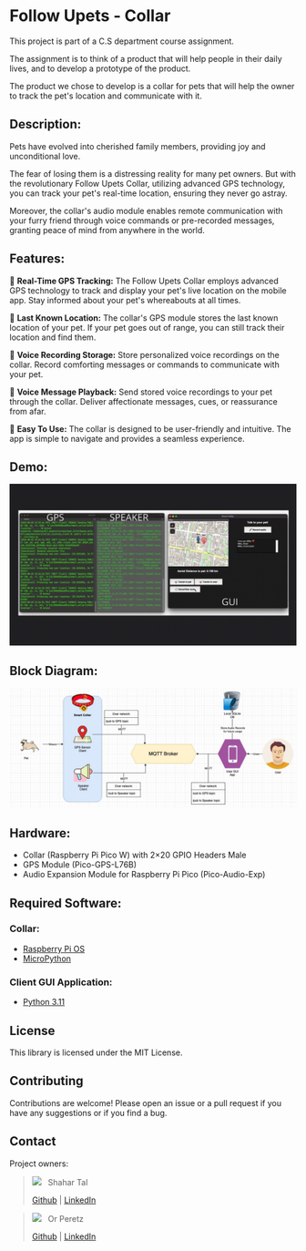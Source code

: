 # Follow Upets - Collar

This project is part of a C.S department course assignment.

The assignment is to think of a product that will help people in their daily lives, and to develop a prototype of the product.

The product we chose to develop is a collar for pets that will help the owner to track the pet's location and communicate with it.

## Description:
Pets have evolved into cherished family members, providing joy and unconditional love.

The fear of losing them is a distressing reality for many pet owners. But with the revolutionary Follow Upets Collar, utilizing advanced GPS technology, you can track your pet's real-time location, ensuring they never go astray.

Moreover, the collar's audio module enables remote communication with your furry friend through voice commands or pre-recorded messages, granting peace of mind from anywhere in the world.


## Features:

💎 **Real-Time GPS Tracking:** The Follow Upets Collar employs advanced GPS technology to track and display your pet's live location on the mobile app. Stay informed about your pet's whereabouts at all times.

💎 **Last Known Location:** The collar's GPS module stores the last known location of your pet. If your pet goes out of range, you can still track their location and find them.

💎 **Voice Recording Storage:** Store personalized voice recordings on the collar. Record comforting messages or commands to communicate with your pet.

💎 **Voice Message Playback:** Send stored voice recordings to your pet through the collar. Deliver affectionate messages, cues, or reassurance from afar.

💎 **Easy To Use:** The collar is designed to be user-friendly and intuitive. The app is simple to navigate and provides a seamless experience.


## Demo:
<img src="./assets/demo.gif" alt="demo"/>

## Block Diagram:
<img src="./assets/block-diagram.jpg" alt="block_diagram"/>

## Hardware:
- Collar (Raspberry Pi Pico W) with 2×20 GPIO Headers Male
- GPS Module (Pico-GPS-L76B)
- Audio Expansion Module for Raspberry Pi Pico (Pico-Audio-Exp)

## Required Software:
### Collar:
- [Raspberry Pi OS](https://www.raspberrypi.org/software/operating-systems/)
- [MicroPython](https://micropython.org/download/rp2-pico/)

### Client GUI Application:
- [Python 3.11](https://www.python.org/downloads/)


## License

This library is licensed under the MIT License.

## Contributing

Contributions are welcome! Please open an issue or a pull request if you have any suggestions or if you find a bug.

## Contact

Project owners:
> <a href="https://github.com/chapost1"><kbd><img src="https://avatars.githubusercontent.com/u/39523779?s=25"/></kbd></a> &nbsp; Shahar Tal
>
> [Github](https://github.com/chapost1) | [LinkedIn](https://www.linkedin.com/in/shahar-tal-4aa887166/) 

> <a href="https://github.com/chapost1"><kbd><img src="https://avatars.githubusercontent.com/u/91319947?s=25"/></kbd></a> &nbsp; Or Peretz
>
> [Github](https://github.com/OrPerDev) | [LinkedIn](https://www.linkedin.com/in/or-peretz/) 

